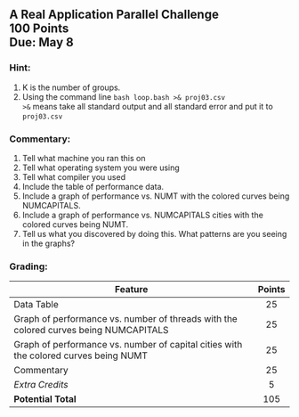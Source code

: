 ## A Real Application Parallel Challenge<br>100 Points<br>Due: May 8

### Hint:
1. K is the number of groups.
2. Using the command line `bash loop.bash >& proj03.csv` <br>
   `>&` means take all standard output and all standard error and put it to `proj03.csv`

### Commentary:
1. Tell what machine you ran this on
2. Tell what operating system you were using
3. Tell what compiler you used
4. Include the table of performance data.
5. Include a graph of performance vs. NUMT with the colored curves being NUMCAPITALS.
6. Include a graph of performance vs. NUMCAPITALS cities with the colored curves being NUMT.
7. Tell us what you discovered by doing this. What patterns are you seeing in the graphs?

### Grading:
| Feature | Points |
| ------- | :----: |
| Data Table | 25 |
| Graph of performance vs. number of threads with the colored curves being NUMCAPITALS | 25 |
| Graph of performance vs. number of capital cities with the colored curves being NUMT | 25 |
| Commentary | 25 |
| *Extra Credits* | 5 |
| **Potential Total** | 105 |
